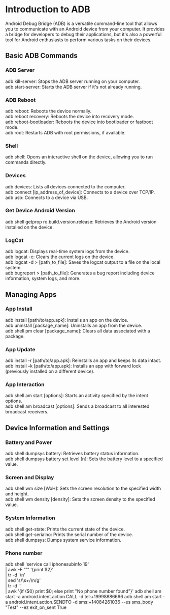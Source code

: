 # Introduction to ADB
Android Debug Bridge (ADB) is a versatile command-line tool that allows you to communicate with an Android device from your computer. It provides a bridge for developers to debug their applications, but it's also a powerful tool for Android enthusiasts to perform various tasks on their devices.

## Basic ADB Commands
### ADB Server
adb kill-server: Stops the ADB server running on your computer.  
adb start-server: Starts the ADB server if it's not already running.

### ADB Reboot
adb reboot: Reboots the device normally.  
adb reboot recovery: Reboots the device into recovery mode.  
adb reboot-bootloader: Reboots the device into bootloader or fastboot mode.  
adb root: Restarts ADB with root permissions, if available.  

### Shell
adb shell: Opens an interactive shell on the device, allowing you to run commands directly.  

### Devices
adb devices: Lists all devices connected to the computer.  
adb connect [ip_address_of_device]: Connects to a device over TCP/IP.  
adb usb: Connects to a device via USB.  

### Get Device Android Version
adb shell getprop ro.build.version.release: Retrieves the Android version installed on the device.  

### LogCat
adb logcat: Displays real-time system logs from the device.  
adb logcat -c: Clears the current logs on the device.  
adb logcat -d > [path_to_file]: Saves the logcat output to a file on the local system.  
adb bugreport > [path_to_file]: Generates a bug report including device information, system logs, and more.  


## Managing Apps
### App Install
adb install [path/to/app.apk]: Installs an app on the device.  
adb uninstall [package_name]: Uninstalls an app from the device.  
adb shell pm clear [package_name]: Clears all data associated with a package.  

### App Update
adb install -r [path/to/app.apk]: Reinstalls an app and keeps its data intact.  
adb install –k [path/to/app.apk]: Installs an app with forward lock (previously installed on a different device).  

### App Interaction
adb shell am start [options]: Starts an activity specified by the intent options.  
adb shell am broadcast [options]: Sends a broadcast to all interested broadcast receivers.  



## Device Information and Settings
### Battery and Power
adb shell dumpsys battery: Retrieves battery status information.  
adb shell dumpsys battery set level [n]: Sets the battery level to a specified value.  

### Screen and Display
adb shell wm size [WxH]: Sets the screen resolution to the specified width and height.  
adb shell wm density [density]: Sets the screen density to the specified value.  

### System Information
adb shell get-state: Prints the current state of the device.  
adb shell get-serialno: Prints the serial number of the device.  
adb shell dumpsys: Dumps system service information.  

### Phone number 
adb shell 'service call iphonesubinfo 19' \
    | awk -F "'" '{print $2}' \
    | tr -d '\n' \
    | sed 's/\s\+/\n/g' \
    | tr -d '.' \
    | awk '{if ($0) print $0; else print "No phone number found"}'
adb shell am start -a android.intent.action.CALL -d tel:+19998886666
adb shell am start -a android.intent.action.SENDTO -d sms:+14084261036  --es  sms_body "Test" --ez exit_on_sent True
